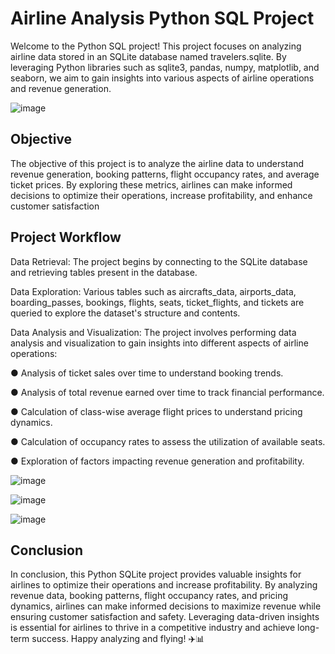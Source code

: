 # Airline Analysis Python SQL Project

Welcome to the Python SQL project! This project focuses on analyzing airline data stored in an SQLite database named travelers.sqlite. By leveraging Python libraries such as sqlite3, pandas, numpy, matplotlib, and seaborn, we aim to gain insights into various aspects of airline operations and revenue generation.

![image](https://github.com/Sreshta05/Airline-Analysis/assets/76899515/3f7e03b2-e28f-4d2a-befc-23865ea57000)


## Objective
The objective of this project is to analyze the airline data to understand revenue generation, booking patterns, flight occupancy rates, and average ticket prices. By exploring these metrics, airlines can make informed decisions to optimize their operations, increase profitability, and enhance customer satisfaction


## Project Workflow
	
 Data Retrieval: The project begins by connecting to the SQLite database and retrieving tables present in the database.
 
 Data Exploration: Various tables such as aircrafts_data, airports_data, boarding_passes, bookings, flights, seats, ticket_flights, and tickets are queried to explore the dataset's structure and contents.

 Data Analysis and Visualization: The project involves performing data analysis and visualization to gain insights into different aspects of airline operations:
 
  ●	Analysis of ticket sales over time to understand booking trends.
  
  ●	Analysis of total revenue earned over time to track financial performance.
  
  ●	Calculation of class-wise average flight prices to understand pricing dynamics.
  
  ●	Calculation of occupancy rates to assess the utilization of available seats.
  
  ●	Exploration of factors impacting revenue generation and profitability.
  
 ![image](https://github.com/Sreshta05/Airline-Analysis/assets/76899515/c28cd22f-7bcd-4074-83c2-201d9ac7bf8f)
 
 ![image](https://github.com/Sreshta05/Airline-Analysis/assets/76899515/9524c808-b6fa-4d1b-ba63-87abf27dd491)
 
 ![image](https://github.com/Sreshta05/Airline-Analysis/assets/76899515/807eefee-3bf2-4f28-9bf4-89f959b598fc)



 
## Conclusion
In conclusion, this Python SQLite project provides valuable insights for airlines to optimize their operations and increase profitability. By analyzing revenue data, booking patterns, flight occupancy rates, and pricing dynamics, airlines can make informed decisions to maximize revenue while ensuring customer satisfaction and safety. Leveraging data-driven insights is essential for airlines to thrive in a competitive industry and achieve long-term success.
Happy analyzing and flying! ✈️📊

